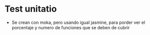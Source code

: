 # Test unitatio

- Se crean con moka, pero usando igual jasmine, para porder ver el porcentaje y numero de
  funciones que se deben de cubrir
